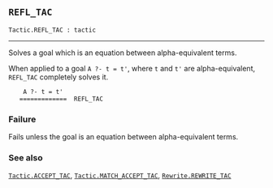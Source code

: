 ## `REFL_TAC`

``` hol4
Tactic.REFL_TAC : tactic
```

------------------------------------------------------------------------

Solves a goal which is an equation between alpha-equivalent terms.

When applied to a goal `A ?- t = t'`, where `t` and `t'` are
alpha-equivalent, `REFL_TAC` completely solves it.

``` hol4
    A ?- t = t'
   =============  REFL_TAC
```

### Failure

Fails unless the goal is an equation between alpha-equivalent terms.

### See also

[`Tactic.ACCEPT_TAC`](#Tactic.ACCEPT_TAC),
[`Tactic.MATCH_ACCEPT_TAC`](#Tactic.MATCH_ACCEPT_TAC),
[`Rewrite.REWRITE_TAC`](#Rewrite.REWRITE_TAC)

